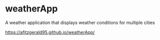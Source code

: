 # weatherApp
A weather application that displays weather conditions for multiple cities


https://afitzgerald95.github.io/weatherApp/
